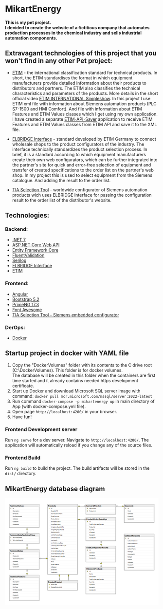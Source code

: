 # MikartEnergy

**This is my pet project.  
I decided to create the website of a fictitious company that automates production processes in the chemical industry and sells industrial automation components.**


## Extravagant technologies of this project that you won't find in any other Pet project:

- [ETIM](https://www.etim-international.com/) - the international classification standard for technical products. 
In short, the ETIM standardises the format in which equipment manufacturers provide detailed information about their products to distributors and partners. The ETIM also classifies the technical characteristics and parameters of the products. More details in the short official video [ETIM INTERNATIONAL Simpleshow](https://youtu.be/I1lp5QtDL5g?si=b8BfXdoHEKjjznqD).
In this project I use ETIM xml file with information about Siemens automation products (PLC S7-1500 and HMI Comfort). And file with information about ETIM Features and ETIM Values classes which I get using my own application. I have created a separate [ETIM-API-Saver](https://github.com/OleksiiPrykhodko/ETIM-API-Saver) application to receive ETIM Features and ETIM Values classes from ETIM API and save it to the XML file.

- [ELBRIDGE Interface](https://www.itek.de/en/beratung/standardisierung/elbridge/) - standard developed by ETIM Germany to connect wholesale shops to the product configurators of the industry. The interface technically standardizes the product selection process.
In brief, it is a standard according to which equipment manufacturers create their own web configurators, which can be further integrated into the partner's site for quick and error-free selection of equipment and transfer of created specifications to the order list on the partner's web shop. 
In my project this is used to select equipment from the Siemens catalogue. And adding the result to the order list. 

- [TIA Selection Tool](https://siemens.com/tst) - worldwide configurator of Siemens automation products wich uses ELBRIDGE Interface for passing the configuration result to the order list of the distributor's website.

## Technologies:

### Backend:
  - [.NET 7](https://dotnet.microsoft.com/download)
  - [ASP.NET Core Web API](https://dotnet.microsoft.com/en-us/apps/aspnet/apis)
  - [Entity Framework Core](https://docs.microsoft.com/ef/core)
  - [FluentValidation](https://github.com/JeremySkinner/FluentValidation)
  - [Serilog](https://serilog.net/)
  - [ELBRIDGE Interface](https://www.itek.de/en/beratung/standardisierung/elbridge/)
  - [ETIM](https://etimapi.etim-international.com/)

### Frontend:
- [Angular](https://angular.io/docs)
- [Bootstrap 5.2](https://getbootstrap.com/docs/5.2/getting-started/introduction/)
- [PrimeNG 17.3](https://primeng.org/installation)
- [Font Awesome](https://fontawesome.com/)
- [TIA Selection Tool - Siemens embedded configurator](https://www.siemens.com/global/en/products/automation/topic-areas/tia/tia-selection-tool.html)

### DerOps:
- [Docker](https://www.docker.com/)

## Startup project in docker with YAML file
1) Copy the "DockerVolumes" folder with its contents to the C drive root (C:\DockerVolumes). This folder is for docker volumes.  
The database will be created in this folder when the containers are first time started and it already contains needed https development certificate. 
2) Start up Docker and download Microsoft SQL server image with command: 
`docker pull mcr.microsoft.com/mssql/server:2022-latest` 
3) Run command `docker-compose -p mikartenergy up` in main directory of App (with docker-compose.yml file). 
4) Open page `http://localhost:4200/` in your browser. 
5) Have fun! 

### Frontend Development server
Run `ng serve` for a dev server. Navigate to `http://localhost:4200/`. The application will automatically reload if you change any of the source files.
### Frontend Build
Run `ng build` to build the project. The build artifacts will be stored in the `dist/` directory.

## MikartEnergy database diagram

![MikartEnergyDatabaseDiagram](DatabaseDiagram.png)